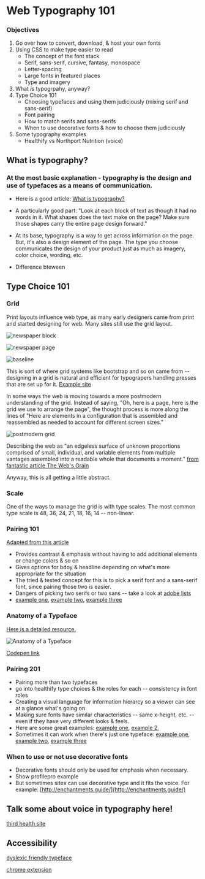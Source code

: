 # Web Typography 101

### Objectives

1. Go over how to convert, download, & host your own fonts
2. Using CSS to make type easier to read
    - The concept of the font stack
    - Serif, sans-serif, cursive, fantasy, monospace
    - Letter-spacing
    - Large fonts in featured places
    - Type and imagery
3. What *is* typogrpahy, anyway?
4. Type Choice 101
    - Choosing typefaces and using them judiciously (mixing serif and sans-serif)
    - Font pairing
    - How to match serifs and sans-serifs
    - When to use decorative fonts & how to choose them judiciously
5. Some typography examples
    - Healthify vs Northport Nutrition (voice)


## What is typography?

### At the most basic explanation - typography is the design and use of typefaces as a means of communication.

- Here is a good article: [What is typography?](https://www.thoughtco.com/basic-typography-terminology-1697697)
- A particularly good part: "Look at each block of text as though it had no words in it. What shapes does the text make on the page? Make sure those shapes carry the entire page design forward."
- At its base, typography is a way to get across information on the page. But, it's also a design element of the page. The type you choose communicates the design of your product just as much as imagery, color choice, wording, etc.

- Difference bteween 


## Type Choice 101

### Grid

Print layouts influence web type, as many early designers came from print and started designing for web. Many sites still use the grid layout.

![newspaper block](./assets/newspaper1.jpg)

![newspaper page](./assets/newspaper2.jpg)

![baseline](./assets/baseline.jpg)

This is sort of where grid systems like bootstrap and so on came from -- designing in a grid is natural and efficient for typograpers handling presses that are set up for it. [Example site](http://on-hybrids.eli-block.com/)

In some ways the web is moving towards a more postmodern understanding of the grid. Instead of saying, "Oh, here is a page, here is the grid we use to arrange the page", the thought process is more along the lines of "Here are elements in a configuration that is assembled and reassembled as needed to account for different screen sizes."

![postmodern grid](./assets/postmodern-grid.jpg)

Describing the web as "an edgeless surface of unknown proportions comprised of small, individual, and variable elements from multiple vantages assembled into a readable whole that documents a moment." [from fantastic article The Web's Grain](https://frankchimero.com/writing/the-webs-grain/)

Anyway, this is all getting a little abstract.

### Scale

One of the ways to manage the grid is with type scales. The most common type scale is 48, 36, 24, 21, 18, 16, 14 -- non-linear.

### Pairing 101

[Adapted from this article](http://blog.invisionapp.com/how-to-pair-fonts/)

- Provides contrast & emphasis without having to add additional elements or change colors & so on
- Gives options for bdoy & headline depending on what's more appropriate for the situation
- The tried & tested concept for this is to pick a serif font and a sans-serif font, since pairing those two is easier.
- Dangers of picking two serifs or two sans -- take a look at [adobe lists](https://typekit.com/lists)
- [example one](http://rhcbooks.com/), [example two](http://esknoxville.org/), [example three](http://a-l-a-a.com/)


### Anatomy of a Typeface

[Here is a detailed resource.](http://typedia.com/learn/only/anatomy-of-a-typeface)

![Anatomy of a Typeface](./assets/anatomy.png)

[Codepen link](http://codepen.io/jlr7245/pen/OpgevB)

### Pairing 201

- Pairing more than two typefaces
- go into healthify type choices & the roles for each -- consistency in font roles
- Creating a visual language for information hierarcy so a viewer can see at a glance what's going on
- Making sure fonts have similar characteristics -- same x-height, etc. -- even if they have very different looks & feels.
- Here are some great examples: [example one](https://news.northeastern.edu/), [example 2](https://www.thebureauinvestigates.com/), 
- Sometimes it can work when there's just one typeface: [example one](http://eastroom.ca/#membership), [example two](https://www.offscreenmag.com/), [example three](https://semaphoreci.com/)

### When to use or not use decorative fonts

- Decorative fonts should only be used for emphasis when necessary.
- Show profilepro example
- But sometimes sites can use decorative type and it fits the voice. For example: [http://enchantments.guide/](http://enchantments.guide/)

## Talk some about voice in typography here!

[third health site](http://www.boweryfarming.com/)

## Accessibility 

[dyslexic friendly typeface](http://opendyslexic.org/)

[chrome extension](https://chrome.google.com/webstore/detail/opendyslexic/cdnapgfjopgaggbmfgbiinmmbdcglnam?hl=en)